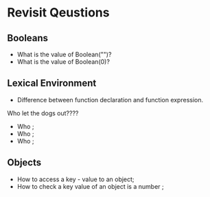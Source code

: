 # Revisit Qeustions

## Booleans

- What is the value of Boolean("")?
- What is the value of Boolean(0)?

## Lexical Environment

- Difference between function declaration and function expression.

Who let the dogs out????

- Who ;
- Who ;
- Who ;

## Objects

- How to access a key - value to an object;
- How to check a key value of an object is a number ;
